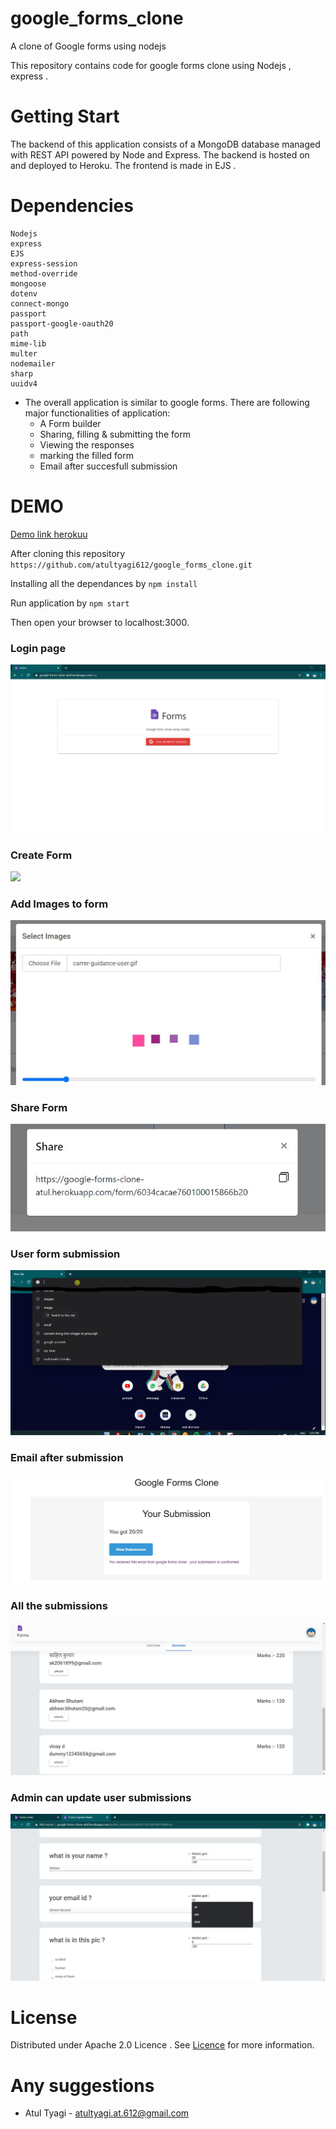 # google_forms_clone

A clone of Google forms using nodejs

This repository contains code for google forms clone using Nodejs , express .

# Getting Start

The backend of this application consists of a MongoDB database managed with REST API powered by Node and Express. The backend is hosted on and deployed to Heroku. The frontend is made in EJS .

# Dependencies 

```
Nodejs
express
EJS
express-session
method-override
mongoose
dotenv
connect-mongo
passport
passport-google-oauth20
path
mime-lib
multer
nodemailer
sharp
uuidv4
```
* The overall application is similar to google forms. There are following major functionalities of application:
   * A Form builder
   * Sharing, filling & submitting the form
   * Viewing the responses
   * marking the filled form 
   * Email after succesfull submission

# DEMO 
[Demo link herokuu](https://google-forms-clone-atul.herokuapp.com)

After cloning this repository ```https://github.com/atultyagi612/google_forms_clone.git```

Installing  all the dependances by ``` npm install ```

Run application by ``` npm start  ```

Then open your browser to localhost:3000.

### **Login page**


![](images/login.jpg)


### **Create Form**

![](images/create_form.gif)

### **Add Images to form**

![](images/add_images.jpg)

### **Share Form**

![](images/share.jpg)

### **User form submission**

![](images/user_form.gif)

### **Email after submission**

![](images/email_result.jpg)

### **All the submissions**

![](images/responses.jpg)

### **Admin can update user submissions**

![](images/update_user_submission.jpg)

# License

Distributed under Apache 2.0 Licence . See [Licence](LICENSE) for more information.

# Any suggestions 

* Atul Tyagi - [atultyagi.at.612@gmail.com](atultyagi.at.612@gmail.com)


